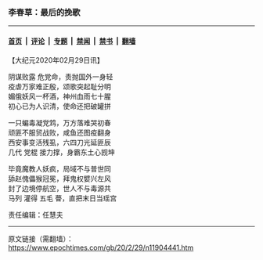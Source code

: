 ### 李春草：最后的挽歌

---

#### [首页](../../../..?n11904441) &nbsp;|&nbsp; [评论](../../../../../epoch-comment?n11904441) &nbsp;|&nbsp; [专题](../../../../../epoch-special?n11904441) &nbsp;|&nbsp; [禁闻](../../../../../epoch-news?n11904441) &nbsp;|&nbsp; [禁书](../../../../../books?n11904441) &nbsp;|&nbsp; [翻墙](https://github.com/gfw-breaker/nogfw/blob/master/README.md?n11904441)


<div class="post_content" id="artbody" itemprop="articleBody">
 <!-- article content begin -->
 <p>
  【大纪元2020年02月29日讯】
 </p>
 <p>
  <ok href="https://www.epochtimes.com/gb/tag/%E9%98%B4%E8%B0%8B%E8%B4%A5%E9%9C%B2.html">
   阴谋败露
  </ok>
  危党命，责抛国外一身轻
  <br/>
  疫虐万家难正殷，颂歌突起耻分明
  <br/>
  媚俄妖风一杯酒，神州血雨七十腥
  <br/>
  初心已为人识清，使命还把破罐拼
 </p>
 <p>
  一只蝙毒凝党鸩，万方落难哭初春
  <br/>
  顽匪不服贸战败，咸鱼还图疫翻身
  <br/>
  西安事变活残虱，六四刀光延匪辰
  <br/>
  几代
  <ok href="https://www.epochtimes.com/gb/tag/%E5%85%9A%E6%A3%8D.html">
   党棍
  </ok>
  接力撑，身霸东土心觊坤
 </p>
 <p>
  毕竟魔教人妖疯，局域不与普世同
  <br/>
  舔赵傀儡猴冠冕，拜鬼权嬖兴左风
  <br/>
  封了边境停航空，世人不与毒源共
  <br/>
  <ok href="https://www.epochtimes.com/gb/tag/%E9%A9%AC%E5%88%97.html">
   马列
  </ok>
  灌得
  <ok href="https://www.epochtimes.com/gb/tag/%E4%BA%94%E6%AF%9B.html">
   五毛
  </ok>
  瞢，直把末日当瑶宫
 </p>
 <p>
  责任编辑：任慧夫
 </p>
 <!-- article content end -->
 <div id="below_article_ad">
 </div>
</div>


---

原文链接（需翻墙）：https://www.epochtimes.com/gb/20/2/29/n11904441.htm